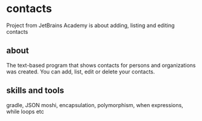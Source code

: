 # contacts
Project from JetBrains Academy is about adding, listing and editing contacts
## about
The text-based program that shows contacts for persons and organizations was created. You can add, list, edit or delete your contacts.
## skills and tools
gradle, JSON moshi, encapsulation, polymorphism, when expressions, while loops etc
